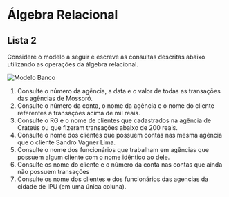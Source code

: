 # Álgebra Relacional

## Lista 2

Considere o modelo a seguir e escreve as consultas descritas abaixo utilizando as operações da álgebra relacional.

![Modelo Banco](https://raw.githubusercontent.com/andremeirelesa/ufc-bancos-de-dados/master/exercicios/bd-algebra-relacional-modelo02.png)


1. Consulte o número da agência, a data e o valor de todas as transações das agências de Mossoró.
1. Consulte o número da conta, o nome da agência e o nome do cliente referentes a transações acima de mil reais.
1. Consulte o RG e o nome de clientes que cadastrados na agência de Crateús ou que fizeram transações abaixo de 200 reais.
1. Consulte o nome dos clientes que possuem contas nas mesma agência que o cliente Sandro Vagner Lima.
1. Consulte o nome dos funcionários que trabalham em agências que possuem algum cliente com o nome idêntico ao dele.
1. Consulte os nome do cliente e o número da conta nas contas que ainda não possuem transações
1. Consulte os nome dos clientes e dos funcionários das agencias da cidade de IPU (em uma única coluna).

